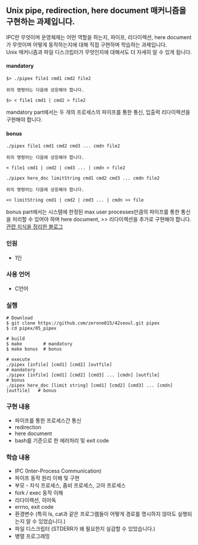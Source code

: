 ## Unix pipe, redirection, here document 매커니즘을 구현하는 과제입니다.
IPC란 무엇이며 운영체제는 어떤 역할을 하는지, 파이프, 리다이렉션, here document가 무엇이며 어떻게 동작하는지에 대해 직접 구현하며 학습하는 과제입니다.   
Unix 매커니즘과 파일 디스크립터가 무엇인지에 대해서도 더 자세히 알 수 있게 됩니다.  
#### mandatory
```
$> ./pipex file1 cmd1 cmd2 file2

위의 명령어는 다음에 상응해야 합니다.

$> < file1 cmd1 | cmd2 > file2
```  
mandatory part에서는 두 개의 프로세스의 파이프를 통한 통신, 입출력 리다이렉션을 구현해야 합니다.  

#### bonus
```
./pipex file1 cmd1 cmd2 cmd3 ... cmdn file2

위의 명령어는 다음에 상응해야 합니다.

< file1 cmd1 | cmd2 | cmd3 ... | cmdn > file2

./pipex here_doc limitString cmd1 cmd2 cmd3 ... cmdn file2

위의 명령어는 다음에 상응해야 합니다.

<< limitString cmd1 | cmd2 | cmd3 ... | cmdn >> file
```  
bonus part에서는 시스템에 한정된 max user processes만큼의 파이프를 통한 통신을 처리할 수 있어야 하며 here document, >> 리다이렉션을 추가로 구현해야 합니다.  
[관련 지식을 정리한 블로그](https://velog.io/@zerone015/series/pipex)  

### 인원
- 1인
### 사용 언어
- C언어
### 실행
```shell
# Download
$ git clone https://github.com/zerone015/42seoul.git pipex
$ cd pipex/05_pipex

# build
$ make        # mandatory
$ make bonus  # bonus

# execute
./pipex [infile] [cmd1] [cmd2] [outfile]                                    # mandatory
./pipex [infile] [cmd1] [cmd2] [cmd3] ... [cmdn] [outfile]                  # bonus
./pipex here_doc [limit string] [cmd1] [cmd2] [cmd3] ... [cmdn] [outfile]   # bonus
```
### 구현 내용
- 파이프를 통한 프로세스간 통신
- redirection
- here document
- bash를 기준으로 한 에러처리 및 exit code
### 학습 내용
- IPC (Inter-Process Communication)
- 파이프 동작 원리 이해 및 구현
- 부모 - 자식 프로세스, 좀비 프로세스, 고아 프로세스
- fork / exec 동작 이해
- 리다이렉션, 히어독
- errno, exit code
- 환경변수 (특히 ls, cat과 같은 프로그램들이 어떻게 경로를 명시하지 않아도 실행되는지 알 수 있었습니다.)
- 파일 디스크립터 (STDERR가 왜 필요한지 실감할 수 있었습니다.)
- 병렬 프로그래밍  


